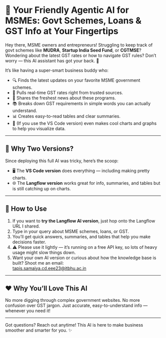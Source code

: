 # 🤖 Your Friendly Agentic AI for MSMEs: Govt Schemes, Loans & GST Info at Your Fingertips

Hey there, MSME owners and entrepreneurs! Struggling to keep track of govt schemes like **MUDRA**, **Startup India Seed Fund**, or **CGTMSE**? Wondering about the latest GST rates or how to navigate GST rules? Don’t worry — this AI assistant has got your back. 🎉

It’s like having a super-smart business buddy who:

- 🔍 Finds the latest updates on your favorite MSME government schemes.
- 💸 Pulls real-time GST rates right from trusted sources.
- 📰 Shares the freshest news about these programs.
- 📚 Breaks down GST requirements in simple words you can actually understand.
- 📊 Creates easy-to-read tables and clear summaries.
- 🎨 (If you use the VS Code version) even makes cool charts and graphs to help you visualize data.

---

## 🤔 Why Two Versions?

Since deploying this full AI was tricky, here’s the scoop:

- 🖥️ The **VS Code version** does everything — including making pretty charts.
- 🌐 The **Langflow version** works great for info, summaries, and tables but is still catching up on charts.

---

## 🚀 How to Use

1. If you want to **try the Langflow AI version**, just hop onto the Langflow URL I shared.
2. Type in your query about MSME schemes, loans, or GST.
3. You’ll get quick answers, summaries, and tables that help you make decisions faster.
4. ⚠️ Please use it lightly — it’s running on a free API key, so lots of heavy usage might slow things down.
5. Want your own AI version or curious about how the knowledge base is built? Shoot me an email:  
   [tapis.samaiya.cd.eee23@itbhu.ac.in](mailto:tapis.samaiya.cd.eee23@itbhu.ac.in)

---

## ❤️ Why You’ll Love This AI

No more digging through complex government websites. No more confusion over GST jargon. Just accurate, easy-to-understand info — whenever you need it!

---

Got questions? Reach out anytime! This AI is here to make business smoother and smarter for you. ✨

